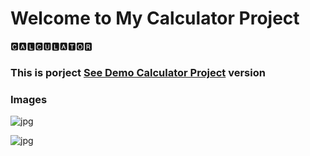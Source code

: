 # Welcome to My Calculator Project

🅲🅰🅻🅲🆄🅻🅰🆃🅾🆁

<h3> This is porject <a href="https://calculator-beknur.netlify.app/">See Demo Calculator Project</a> version </h3>

### Images
![jpg](https://github.com/beknurmaxalbayev/Calculator/blob/main/1.png?raw=true)

![jpg](https://github.com/beknurmaxalbayev/Calculator/blob/main/2.png?raw=true)
